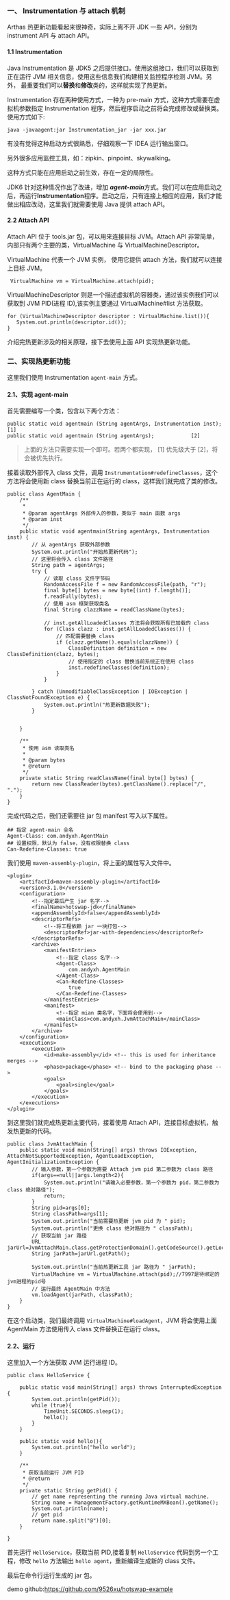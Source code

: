 ### 一、 Instrumentation 与 attach 机制

Arthas 热更新功能看起来很神奇，实际上离不开 JDK 一些 API，分别为 instrument API 与 attach API。

#### 1.1 Instrumentation

Java Instrumentation 是 JDK5 之后提供接口。使用这组接口，我们可以获取到正在运行 JVM 相关信息，使用这些信息我们构建相关监控程序检测 JVM。另外， 最重要我们可以**替换**和**修改**类的，这样就实现了热更新。

Instrumentation 存在两种使用方式，一种为 pre-main 方式，这种方式需要在虚拟机参数指定 Instrumentation 程序，然后程序启动之前将会完成修改或替换类。使用方式如下:

```
java -javaagent:jar Instrumentation_jar -jar xxx.jar
```

有没有觉得这种启动方式很熟悉，仔细观察一下 IDEA 运行输出窗口。

另外很多应用监控工具，如：zipkin、pinpoint、skywalking。

这种方式只能在应用启动之前生效，存在一定的局限性。

JDK6 针对这种情况作出了改进，增加 ***agent-main***方式。我们可以在应用启动之后，再运行**Instrumentation**程序。启动之后，只有连接上相应的应用，我们才能做出相应改动，这里我们就需要使用 Java 提供 attach API。

#### 2.2 Attach API

Attach API 位于 tools.jar 包，可以用来连接目标 JVM。Attach API 非常简单，内部只有两个主要的类，VirtualMachine 与 VirtualMachineDescriptor。

VirtualMachine 代表一个 JVM 实例， 使用它提供 attach 方法，我们就可以连接上目标 JVM。

```
 VirtualMachine vm = VirtualMachine.attach(pid);
```

VirtualMachineDescriptor 则是一个描述虚拟机的容器类，通过该实例我们可以获取到 JVM PID(进程 ID),该实例主要通过 VirtualMachine#list 方法获取。

    for (VirtualMachineDescriptor descriptor : VirtualMachine.list()){
       System.out.println(descriptor.id());
    }
介绍完热更新涉及的相关原理，接下去使用上面 API 实现热更新功能。

### 二、实现热更新功能

这里我们使用 Instrumentation `agent-main` 方式。

#### 2.1、实现 agent-main

首先需要编写一个类，包含以下两个方法：

```
public static void agentmain (String agentArgs, Instrumentation inst);          [1]
public static void agentmain (String agentArgs);            [2]
```

> 上面的方法只需要实现一个即可。若两个都实现， [1] 优先级大于 [2]，将会被优先执行。

接着读取外部传入 class 文件，调用 `Instrumentation#redefineClasses`，这个方法将会使用新 class 替换当前正在运行的 class，这样我们就完成了类的修改。

```
public class AgentMain {
    /**
     *
     * @param agentArgs 外部传入的参数，类似于 main 函数 args
     * @param inst
     */
    public static void agentmain(String agentArgs, Instrumentation inst) {
        // 从 agentArgs 获取外部参数
        System.out.println("开始热更新代码");
        // 这里将会传入 class 文件路径
        String path = agentArgs;
        try {
            // 读取 class 文件字节码
            RandomAccessFile f = new RandomAccessFile(path, "r");
            final byte[] bytes = new byte[(int) f.length()];
            f.readFully(bytes);
            // 使用 asm 框架获取类名
            final String clazzName = readClassName(bytes);

            // inst.getAllLoadedClasses 方法将会获取所有已加载的 class
            for (Class clazz : inst.getAllLoadedClasses()) {
                // 匹配需要替换 class
                if (clazz.getName().equals(clazzName)) {
                    ClassDefinition definition = new ClassDefinition(clazz, bytes);
                    // 使用指定的 class 替换当前系统正在使用 class
                    inst.redefineClasses(definition);
                }
            }

        } catch (UnmodifiableClassException | IOException | ClassNotFoundException e) {
            System.out.println("热更新数据失败");
        }


    }

    /**
     * 使用 asm 读取类名
     *
     * @param bytes
     * @return
     */
    private static String readClassName(final byte[] bytes) {
        return new ClassReader(bytes).getClassName().replace("/", ".");
    }
}
```

完成代码之后，我们还需要往 jar 包 manifest 写入以下属性。

```
## 指定 agent-main 全名
Agent-Class: com.andyxh.AgentMain
## 设置权限，默认为 false，没有权限替换 class
Can-Redefine-Classes: true
```

我们使用 `maven-assembly-plugin`，将上面的属性写入文件中。

```
<plugin>
    <artifactId>maven-assembly-plugin</artifactId>
    <version>3.1.0</version>
    <configuration>
        <!--指定最后产生 jar 名字-->
        <finalName>hotswap-jdk</finalName>
        <appendAssemblyId>false</appendAssemblyId>
        <descriptorRefs>
            <!--将工程依赖 jar 一块打包-->
            <descriptorRef>jar-with-dependencies</descriptorRef>
        </descriptorRefs>
        <archive>
            <manifestEntries>
                <!--指定 class 名字-->
                <Agent-Class>
                    com.andyxh.AgentMain
                </Agent-Class>
                <Can-Redefine-Classes>
                    true
                </Can-Redefine-Classes>
            </manifestEntries>
            <manifest>
                <!--指定 mian 类名字，下面将会使用到-->
                <mainClass>com.andyxh.JvmAttachMain</mainClass>
            </manifest>
        </archive>
    </configuration>
    <executions>
        <execution>
            <id>make-assembly</id> <!-- this is used for inheritance merges -->
            <phase>package</phase> <!-- bind to the packaging phase -->
            <goals>
                <goal>single</goal>
            </goals>
        </execution>
    </executions>
</plugin>

```

到这里我们就完成热更新主要代码，接着使用 Attach API，连接目标虚拟机，触发热更新的代码。

```
public class JvmAttachMain {
    public static void main(String[] args) throws IOException, AttachNotSupportedException, AgentLoadException, AgentInitializationException {
        // 输入参数，第一个参数为需要 Attach jvm pid 第二参数为 class 路径
        if(args==null||args.length<2){
            System.out.println("请输入必要参数，第一个参数为 pid，第二参数为 class 绝对路径");
            return;
        }
        String pid=args[0];
        String classPath=args[1];
        System.out.println("当前需要热更新 jvm pid 为 " pid);
        System.out.println("更换 class 绝对路径为 " classPath);
        // 获取当前 jar 路径
        URL jarUrl=JvmAttachMain.class.getProtectionDomain().getCodeSource().getLocation();
        String jarPath=jarUrl.getPath();

        System.out.println("当前热更新工具 jar 路径为 " jarPath);
        VirtualMachine vm = VirtualMachine.attach(pid);//7997是待绑定的jvm进程的pid号
        // 运行最终 AgentMain 中方法
        vm.loadAgent(jarPath, classPath);
    }
}
```

在这个启动类，我们最终调用 `VirtualMachine#loadAgent`，JVM 将会使用上面 AgentMain 方法使用传入 class 文件替换正在运行 class。

#### 2.2、运行

这里加入一个方法获取 JVM 运行进程 ID。

```
public class HelloService {

    public static void main(String[] args) throws InterruptedException {
        System.out.println(getPid());
        while (true){
            TimeUnit.SECONDS.sleep(1);
            hello();
        }
    }

    public static void hello(){
        System.out.println("hello world");
    }

    /**
     * 获取当前运行 JVM PID
     * @return
     */
    private static String getPid() {
        // get name representing the running Java virtual machine.
        String name = ManagementFactory.getRuntimeMXBean().getName();
        System.out.println(name);
        // get pid
        return name.split("@")[0];
    }

}
```

首先运行 `HelloService`，获取当前 PID,接着复制 `HelloService` 代码到另一个工程，修改 `hello` 方法输出 `hello agent`，重新编译生成新的 class 文件。

最后在命令行运行生成的 jar 包。

demo github:https://github.com/9526xu/hotswap-example